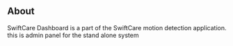 ## About

SwiftCare Dashboard is a part of the SwiftCare motion detection application. this is admin panel for the stand alone system
